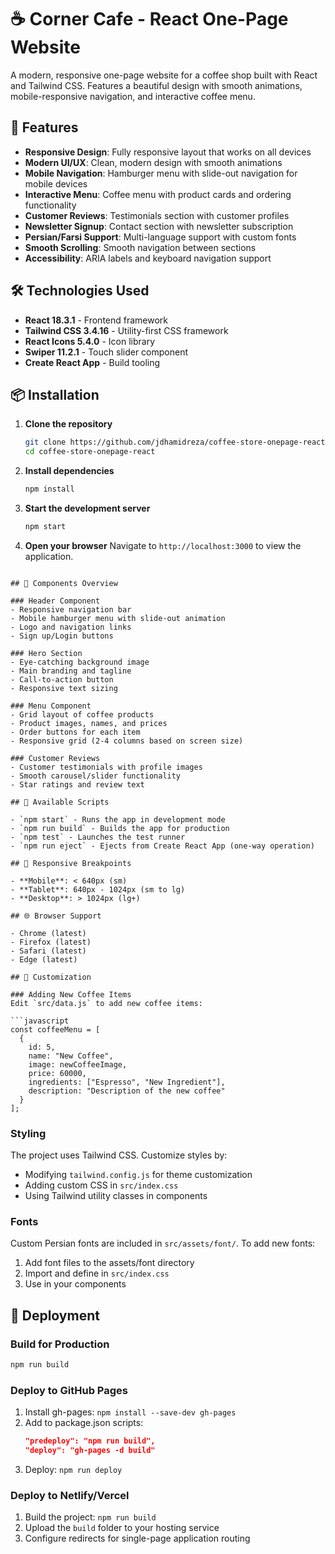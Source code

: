 # ☕ Corner Cafe - React One-Page Website

A modern, responsive one-page website for a coffee shop built with React and Tailwind CSS.
 Features a beautiful design with smooth animations, mobile-responsive navigation, and interactive coffee menu.



## 🌟 Features

- **Responsive Design**: Fully responsive layout that works on all devices
- **Modern UI/UX**: Clean, modern design with smooth animations
- **Mobile Navigation**: Hamburger menu with slide-out navigation for mobile devices
- **Interactive Menu**: Coffee menu with product cards and ordering functionality
- **Customer Reviews**: Testimonials section with customer profiles
- **Newsletter Signup**: Contact section with newsletter subscription
- **Persian/Farsi Support**: Multi-language support with custom fonts
- **Smooth Scrolling**: Smooth navigation between sections
- **Accessibility**: ARIA labels and keyboard navigation support



## 🛠️ Technologies Used

- **React 18.3.1** - Frontend framework
- **Tailwind CSS 3.4.16** - Utility-first CSS framework
- **React Icons 5.4.0** - Icon library
- **Swiper 11.2.1** - Touch slider component
- **Create React App** - Build tooling

## 📦 Installation

1. **Clone the repository**
   ```bash
   git clone https://github.com/jdhamidreza/coffee-store-onepage-react.git
   cd coffee-store-onepage-react
   ```

2. **Install dependencies**
   ```bash
   npm install
   ```

3. **Start the development server**
   ```bash
   npm start
   ```

4. **Open your browser**
   Navigate to `http://localhost:3000` to view the application.


```

## 🎨 Components Overview

### Header Component
- Responsive navigation bar
- Mobile hamburger menu with slide-out animation
- Logo and navigation links
- Sign up/Login buttons

### Hero Section
- Eye-catching background image
- Main branding and tagline
- Call-to-action button
- Responsive text sizing

### Menu Component
- Grid layout of coffee products
- Product images, names, and prices
- Order buttons for each item
- Responsive grid (2-4 columns based on screen size)

### Customer Reviews
- Customer testimonials with profile images
- Smooth carousel/slider functionality
- Star ratings and review text

## 🎯 Available Scripts

- `npm start` - Runs the app in development mode
- `npm run build` - Builds the app for production
- `npm test` - Launches the test runner
- `npm run eject` - Ejects from Create React App (one-way operation)

## 📱 Responsive Breakpoints

- **Mobile**: < 640px (sm)
- **Tablet**: 640px - 1024px (sm to lg)
- **Desktop**: > 1024px (lg+)

## 🌐 Browser Support

- Chrome (latest)
- Firefox (latest)
- Safari (latest)
- Edge (latest)

## 🎨 Customization

### Adding New Coffee Items
Edit `src/data.js` to add new coffee items:

```javascript
const coffeeMenu = [
  {
    id: 5,
    name: "New Coffee",
    image: newCoffeeImage,
    price: 60000,
    ingredients: ["Espresso", "New Ingredient"],
    description: "Description of the new coffee"
  }
];
```

### Styling
The project uses Tailwind CSS. Customize styles by:
- Modifying `tailwind.config.js` for theme customization
- Adding custom CSS in `src/index.css`
- Using Tailwind utility classes in components

### Fonts
Custom Persian fonts are included in `src/assets/font/`. To add new fonts:
1. Add font files to the assets/font directory
2. Import and define in `src/index.css`
3. Use in your components

## 🚀 Deployment

### Build for Production
```bash
npm run build
```

### Deploy to GitHub Pages
1. Install gh-pages: `npm install --save-dev gh-pages`
2. Add to package.json scripts:
   ```json
   "predeploy": "npm run build",
   "deploy": "gh-pages -d build"
   ```
3. Deploy: `npm run deploy`

### Deploy to Netlify/Vercel
1. Build the project: `npm run build`
2. Upload the `build` folder to your hosting service
3. Configure redirects for single-page application routing


